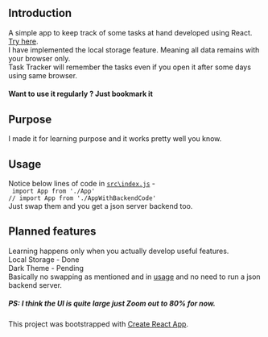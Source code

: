## Introduction
A simple app to keep track of some tasks at hand developed using React. [Try here](https://patwadeepak.github.io/task-tracker-react/).<br>
I have implemented the local storage feature. Meaning all data remains with your browser only.<br>
Task Tracker will remember the tasks even if you open it after some days using same browser.

#### Want to use it regularly ? Just bookmark it

## Purpose
I made it for learning purpose and it works pretty well you know.

## Usage
Notice below lines of code in [`src\index.js`](https://github.com/patwadeepak/task-tracker-react/blob/master/src/index.js) -
<br>
`
import App from './App'`<br>`
// import App from './AppWithBackendCode'
`
<br>
Just swap them and you get a json server backend too.

## Planned features
Learning happens only when you actually develop useful features.<br>
Local Storage - Done<br>
Dark Theme - Pending<br>
Basically no swapping as mentioned and in [usage](https://github.com/patwadeepak/task-tracker-react#usage) and no need to run a json backend server.
##### PS: I think the UI is quite large just Zoom out to 80% for now. 
This project was bootstrapped with [Create React App](https://github.com/facebook/create-react-app).

